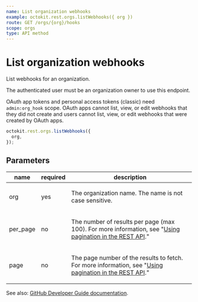 ```yaml
---
name: List organization webhooks
example: octokit.rest.orgs.listWebhooks({ org })
route: GET /orgs/{org}/hooks
scope: orgs
type: API method
---
```


# List organization webhooks

List webhooks for an organization.

The authenticated user must be an organization owner to use this endpoint.

OAuth app tokens and personal access tokens (classic) need `admin:org_hook` scope. OAuth apps cannot list, view, or edit
webhooks that they did not create and users cannot list, view, or edit webhooks that were created by OAuth apps.

```js
octokit.rest.orgs.listWebhooks({
  org,
});
```

## Parameters

<table>
  <thead>
    <tr>
      <th>name</th>
      <th>required</th>
      <th>description</th>
    </tr>
  </thead>
  <tbody>
    <tr><td>org</td><td>yes</td><td>

The organization name. The name is not case sensitive.

</td></tr>
<tr><td>per_page</td><td>no</td><td>

The number of results per page (max 100). For more information, see "[Using pagination in the REST API](https://docs.github.com/rest/using-the-rest-api/using-pagination-in-the-rest-api)."

</td></tr>
<tr><td>page</td><td>no</td><td>

The page number of the results to fetch. For more information, see "[Using pagination in the REST API](https://docs.github.com/rest/using-the-rest-api/using-pagination-in-the-rest-api)."

</td></tr>
  </tbody>
</table>

See also: [GitHub Developer Guide documentation](https://docs.github.com/rest/orgs/webhooks#list-organization-webhooks).
